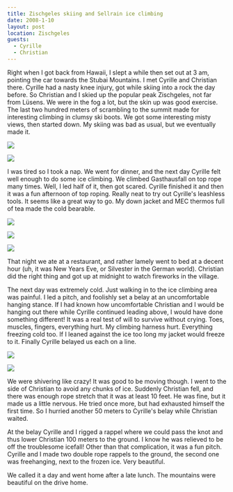 ```yaml
---
title: Zischgeles skiing and Sellrain ice climbing
date: 2008-1-10
layout: post
location: Zischgeles
guests:
  - Cyrille
  - Christian
---
```


Right when I got back from Hawaii, I slept a while then set out at 3 am,
pointing the car towards the Stubai Mountains. I met Cyrille and Christian
there. Cyrille had a nasty knee injury, got while skiing into a rock the
day before. So Christian and I skied up the popular peak Zischgeles, not
far from Lüsens. We were in the fog a lot, but the skin up was good exercise.
The last two hundred meters of scrambling to the summit made for interesting
climbing in clumsy ski boots. We got some interesting misty views, then
started down. My skiing was bad as usual, but we eventually made it.
  
  
[![](https://lh4.google.com/ripsawridge/R3xnYom5K6I/AAAAAAAABdo/Uf63Ltuy5DY/s288/summitzisch.jpg)](https://picasaweb.google.com/ripsawridge/SellrainClimbing2008/photo#5151105746720074658)
  
  
[![](https://lh3.google.com/ripsawridge/R3xnZYm5K7I/AAAAAAAABdw/d96JMZrsEKo/s288/summitv.jpg)](https://picasaweb.google.com/ripsawridge/SellrainClimbing2008/photo#5151105759604976562)
  
  
I was tired so I took a nap. We went for dinner, and the next day Cyrille
felt well enough to do some ice climbing. We climbed Gasthausfall on top
rope many times. Well, I led half of it, then got scared. Cyrille finished
it and then it was a fun afternoon of top roping. Really neat to try out
Cyrille's leashless tools. It seems like a great way to go. My down jacket
and MEC thermos full of tea made the cold bearable.
  
[![](https://lh3.google.com/ripsawridge/R3xnaYm5K8I/AAAAAAAABd4/Zi5X8rFocrk/s288/gasthausfall.jpg)](https://picasaweb.google.com/ripsawridge/SellrainClimbing2008/photo#5151105776784845762)
  
[![](https://lh3.google.com/ripsawridge/R3xnbYm5K9I/AAAAAAAABeA/1nXAQU0CJLY/s288/lookingdowng.jpg)](https://picasaweb.google.com/ripsawridge/SellrainClimbing2008/photo#5151105793964714962)
  
[![](https://lh6.google.com/ripsawridge/R3xncIm5K-I/AAAAAAAABeI/I81h3gYB68U/s288/christianclimb.jpg)](https://picasaweb.google.com/ripsawridge/SellrainClimbing2008/photo#5151105806849616866)
  
  
That night we ate at a restaurant, and rather lamely went to bed at a
decent hour (uh, it was New Years Eve, or Silvester in the German world).
Christian did the right thing and got up at midnight to watch fireworks
in the village.
  
  
The next day was extremely cold. Just walking in to the ice climbing area
was painful. I led a pitch, and foolishly set a belay at an uncomfortable
hanging stance. If I had known how uncomfortable Christian and I would
be hanging out there while Cyrille continued leading above, I would have
done something different! It was a real test of will to survive without
crying. Toes, muscles, fingers, everything hurt. My climbing harness hurt.
Everything freezing cold too. If I leaned against the ice too long my jacket
would freeze to it. Finally Cyrille belayed us each on a line.
  
  
[![](https://lh3.google.com/ripsawridge/R3xneYm5LAI/AAAAAAAABeY/r6w6crx3pZY/s288/icecliffs.jpg)](https://picasaweb.google.com/ripsawridge/SellrainClimbing2008/photo#5151105845504322562)
  
[![](https://lh5.google.com/ripsawridge/R3xnf4m5LBI/AAAAAAAABeg/0Mg7oC0DTeg/s288/easyafternoon.jpg)](https://picasaweb.google.com/ripsawridge/SellrainClimbing2008/photo#5151105871274126354)
  
We were shivering like crazy! It was good to be moving though. I went
to the side of Christian to avoid any chunks of ice. Suddenly Christian
fell, and there was enough rope stretch that it was at least 10 feet. He
was fine, but it made us a little nervous. He tried once more, but had
exhausted himself the first time. So I hurried another 50 meters to Cyrille's
belay while Christian waited.
  
  
At the belay Cyrille and I rigged a rappel where we could pass the knot
and thus lower Christian 100 meters to the ground. I know he was relieved
to be off the troublesome icefall! Other than that complication, it was
a fun pitch. Cyrille and I made two double rope rappels to the ground,
the second one was freehanging, next to the frozen ice. Very beautiful.
  
  
We called it a day and went home after a late lunch. The mountains were
beautiful on the drive home.
